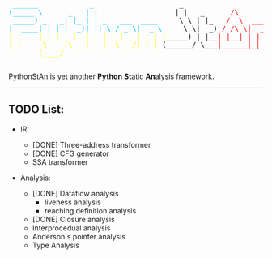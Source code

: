 <pre>
<font color="deepskyblue" > ______            _                    </font><font color="black">_                      </font>
<font color="deepskyblue">(_____ \      _   | |                  </font><font color="black">| |   _      </font><font color="red">/\         </font>
<font color="deepskyblue"> _____) _   _| |_ | | _   ___  ____</font><font color="black">     \ \ | |_</font><font color="red">   /  \  ____  </font>
<font color="deepskyblue">|  ____| | | |  _)| || \ / _ \|  _ \</font><font color="black">     \ \|  _) </font><font color="red">/ /\ \|  _ \ </font>
<font color="yellow">| |    | |_| | |__| | | | |_| | | | |</font><font color="black">_____) | |__</font><font color="red">| |__| | | | |</font>
<font color="yellow">|_|     \__  |\___|_| |_|\___/|_| |_</font><font color="black">(______/ \___</font><font color="red">|______|_| |_|</font>
<font color="yellow">       (____/                                                  </font>

</pre>

PythonStAn is yet another **Python** **St**atic **An**alysis framework.

---


## TODO List:
* IR:
  - [DONE] Three-address transformer
  - [DONE] CFG generator
  - SSA transformer

* Analysis:
  - [DONE] Dataflow analysis
    - liveness analysis
    - reaching definition analysis
  - [DONE] Closure analysis
  - Interprocedual analysis
  - Anderson's pointer analysis
  - Type Analysis
